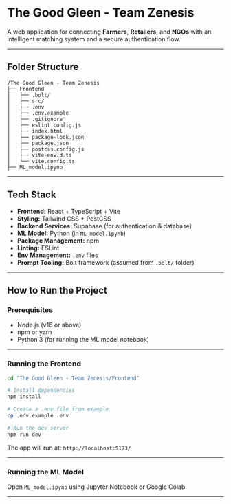 # The Good Gleen - Team Zenesis

A web application for connecting **Farmers**, **Retailers**, and **NGOs** with an intelligent matching system and a secure authentication flow.

---

## Folder Structure

```
/The Good Gleen - Team Zenesis
├── Frontend
│   ├── .bolt/
│   ├── src/
│   ├── .env
│   ├── .env.example
│   ├── .gitignore
│   ├── eslint.config.js
│   ├── index.html
│   ├── package-lock.json
│   ├── package.json
│   ├── postcss.config.js
│   ├── vite-env.d.ts
│   └── vite.config.ts
├── ML_model.ipynb
```

---

## Tech Stack

- **Frontend:** React + TypeScript + Vite  
- **Styling:** Tailwind CSS + PostCSS  
- **Backend Services:** Supabase (for authentication & database)  
- **ML Model:** Python (in `ML_model.ipynb`)  
- **Package Management:** npm  
- **Linting:** ESLint  
- **Env Management:** `.env` files  
- **Prompt Tooling:** Bolt framework (assumed from `.bolt/` folder)

---

## How to Run the Project

### Prerequisites

- Node.js (v16 or above)
- npm or yarn
- Python 3 (for running the ML model notebook)

---

### Running the Frontend

```bash
cd "The Good Gleen - Team Zenesis/Frontend"

# Install dependencies
npm install

# Create a .env file from example
cp .env.example .env

# Run the dev server
npm run dev
```

The app will run at: `http://localhost:5173/`

---

### Running the ML Model

Open `ML_model.ipynb` using Jupyter Notebook or Google Colab.

---